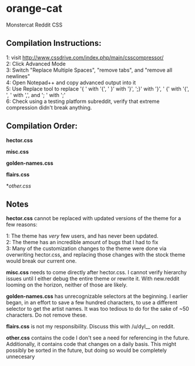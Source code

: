 # orange-cat
Monstercat Reddit CSS

## Compilation Instructions:

1: visit http://www.cssdrive.com/index.php/main/csscompressor/  
2: Click Advanced Mode  
3: Switch "Replace Multiple Spaces", "remove tabs", and "remove all newlines"  
4: Open Notepad++ and copy advanced output into it  
5: Use Replace tool to replace '{ ' with '{', ' }' with '}', ';}' with '}', ' {' with '{', ', ' with ',', and '; ' with ';'  
6: Check using a testing platform subreddit, verify that extreme compression didn't break anything. 

## Compilation Order:

**hector.css**

**misc.css**

**golden-names.css**

**flairs.css**

**other.css*


## Notes

**hector.css** cannot be replaced with updated versions of the theme for a few reasons:

1: The theme has *very* few users, and has never been updated.  
2: The theme has an incredible amount of bugs that I had to fix  
3: Many of the customization changes to the theme were done via overwriting hector.css, and replacing those changes with the stock theme would break our current one. 

**misc.css** needs to come directly after hector.css. I cannot verify hierarchy issues until I either debug the entire theme or rewrite it. With new.reddit looming on the horizon, neither of those are likely. 

**golden-names.css** has unrecognizable selectors at the beginning. I earlier began, in an effort to save a few hundred characters, to use a different selector to get the artist names. It was too tedious to do for the sake of ~50 characters. Do not remove these. 

**flairs.css** is not my responsibility. Discuss this with /u/dyl__ on reddit. 

**other.css** contains the code I don't see a need for referencing in the future. Additionally, it contains code that changes on a daily basis. This might possibly be sorted in the future, but doing so would be completely unnecesary 
